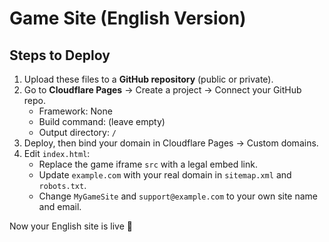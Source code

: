 # Game Site (English Version)

## Steps to Deploy

1. Upload these files to a **GitHub repository** (public or private).  
2. Go to **Cloudflare Pages** → Create a project → Connect your GitHub repo.  
   - Framework: None  
   - Build command: (leave empty)  
   - Output directory: `/`  
3. Deploy, then bind your domain in Cloudflare Pages → Custom domains.  
4. Edit `index.html`:  
   - Replace the game iframe `src` with a legal embed link.  
   - Update `example.com` with your real domain in `sitemap.xml` and `robots.txt`.  
   - Change `MyGameSite` and `support@example.com` to your own site name and email.  

Now your English site is live 🚀
